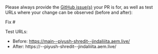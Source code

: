 Please always provide the [GitHub issue(s)](../issues) your PR is for, as well as test URLs where your change can be observed (before and after):

Fix #<gh-issue-id>

Test URLs:
- Before: https://main--piyush-shredit--jindaliiita.aem.live/
- After: https://<branch>--piyush-shredit--jindaliiita.aem.live/
